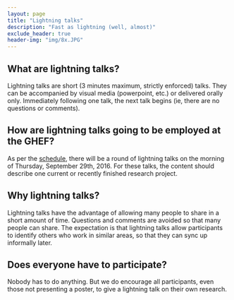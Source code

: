 ```yaml
---
layout: page
title: "Lightning talks"
description: "Fast as lightning (well, almost)"
exclude_header: true
header-img: "img/8x.JPG"
---
```


## What are lightning talks?

Lightning talks are short (3 minutes maximum, strictly enforced) talks. They can be accompanied by visual media (powerpoint, etc.) or delivered orally only. Immediately following one talk, the next talk begins (ie, there are no questions or comments).

## How are lightning talks going to be employed at the GHEF?

As per the <a href = "{{site.baseurl}}/schedule">schedule</a>, there will be a round of lightning talks on the morning of Thursday, September 29th, 2016. For these talks, the content should describe one current or recently finished research project. 

## Why lightning talks?

Lightning talks have the advantage of allowing many people to share in a short amount of time. Questions and comments are avoided so that many people can share. The expectation is that lightning talks allow participants to identify others who work in similar areas, so that they can sync up informally later.

## Does everyone have to participate?

Nobody has to do anything. But we do encourage all participants, even those not presenting a poster, to give a lightning talk on their own research.